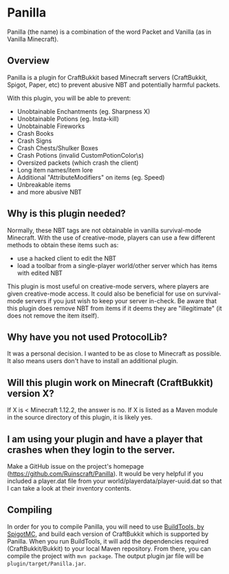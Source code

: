 # Panilla
Panilla (the name) is a combination of the word Packet and Vanilla (as in Vanilla Minecraft).

## Overview
Panilla is a plugin for CraftBukkit based Minecraft servers (CraftBukkit, Spigot, Paper, etc) to prevent abusive NBT and potentially harmful packets.

With this plugin, you will be able to prevent:

- Unobtainable Enchantments (eg. Sharpness X)
- Unobtainable Potions (eg. Insta-kill)
- Unobtainable Fireworks
- Crash Books
- Crash Signs
- Crash Chests/Shulker Boxes
- Crash Potions (invalid CustomPotionColor\s)
- Oversized packets (which crash the client)
- Long item names/item lore
- Additional "AttributeModifiers" on items (eg. Speed)
- Unbreakable items
- and more abusive NBT

## Why is this plugin needed?
Normally, these NBT tags are not obtainable in vanilla survival-mode Minecraft. With the use of creative-mode, players can use a few different methods to obtain these items such as:
- use a hacked client to edit the NBT
- load a toolbar from a single-player world/other server which has items with edited NBT

This plugin is most useful on creative-mode servers, where players are given creative-mode access. It could also be beneficial for use on survival-mode servers if you just wish to keep your server in-check. Be aware that this plugin does remove NBT from items if it deems they are "illegitimate" (it does not remove the item itself).

## Why have you not used ProtocolLib?
It was a personal decision. I wanted to be as close to Minecraft as possible. It also means users don't have to install an additional plugin.

## Will this plugin work on Minecraft (CraftBukkit) version X?
If X is < Minecraft 1.12.2, the answer is no. If X is listed as a Maven module in the source directory of this plugin, it is likely yes.

## I am using your plugin and have a player that crashes when they login to the server.
Make a GitHub issue on the project's homepage (https://github.com/Ruinscraft/Panilla). It would be very helpful if you included a player.dat file from your world/playerdata/player-uuid.dat so that I can take a look at their inventory contents.

## Compiling
In order for you to compile Panilla, you will need to use [BuildTools, by SpigotMC](https://www.spigotmc.org/wiki/buildtools), and build each version of CraftBukkit which is supported by Panilla. When you run BuildTools, it will add the dependencies required (CraftBukkit/Bukkit) to your local Maven repository. From there, you can compile the project with `mvn package`. The output plugin jar file will be `plugin/target/Panilla.jar`.
